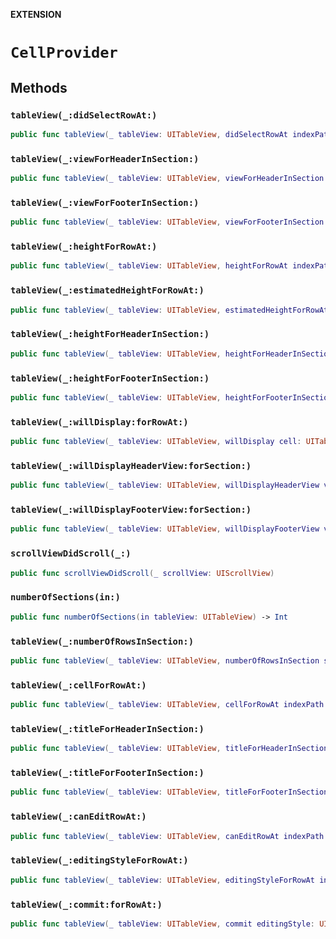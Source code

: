**EXTENSION**

# `CellProvider`

## Methods
### `tableView(_:didSelectRowAt:)`

```swift
public func tableView(_ tableView: UITableView, didSelectRowAt indexPath: IndexPath)
```

### `tableView(_:viewForHeaderInSection:)`

```swift
public func tableView(_ tableView: UITableView, viewForHeaderInSection section: Int) -> UIView?
```

### `tableView(_:viewForFooterInSection:)`

```swift
public func tableView(_ tableView: UITableView, viewForFooterInSection section: Int) -> UIView?
```

### `tableView(_:heightForRowAt:)`

```swift
public func tableView(_ tableView: UITableView, heightForRowAt indexPath: IndexPath) -> CGFloat
```

### `tableView(_:estimatedHeightForRowAt:)`

```swift
public func tableView(_ tableView: UITableView, estimatedHeightForRowAt indexPath: IndexPath) -> CGFloat
```

### `tableView(_:heightForHeaderInSection:)`

```swift
public func tableView(_ tableView: UITableView, heightForHeaderInSection section: Int) -> CGFloat
```

### `tableView(_:heightForFooterInSection:)`

```swift
public func tableView(_ tableView: UITableView, heightForFooterInSection section: Int) -> CGFloat
```

### `tableView(_:willDisplay:forRowAt:)`

```swift
public func tableView(_ tableView: UITableView, willDisplay cell: UITableViewCell, forRowAt indexPath: IndexPath)
```

### `tableView(_:willDisplayHeaderView:forSection:)`

```swift
public func tableView(_ tableView: UITableView, willDisplayHeaderView view: UIView, forSection section: Int)
```

### `tableView(_:willDisplayFooterView:forSection:)`

```swift
public func tableView(_ tableView: UITableView, willDisplayFooterView view: UIView, forSection section: Int)
```

### `scrollViewDidScroll(_:)`

```swift
public func scrollViewDidScroll(_ scrollView: UIScrollView)
```

### `numberOfSections(in:)`

```swift
public func numberOfSections(in tableView: UITableView) -> Int
```

### `tableView(_:numberOfRowsInSection:)`

```swift
public func tableView(_ tableView: UITableView, numberOfRowsInSection section: Int) -> Int
```

### `tableView(_:cellForRowAt:)`

```swift
public func tableView(_ tableView: UITableView, cellForRowAt indexPath: IndexPath) -> UITableViewCell
```

### `tableView(_:titleForHeaderInSection:)`

```swift
public func tableView(_ tableView: UITableView, titleForHeaderInSection section: Int) -> String?
```

### `tableView(_:titleForFooterInSection:)`

```swift
public func tableView(_ tableView: UITableView, titleForFooterInSection section: Int) -> String?
```

### `tableView(_:canEditRowAt:)`

```swift
public func tableView(_ tableView: UITableView, canEditRowAt indexPath: IndexPath) -> Bool
```

### `tableView(_:editingStyleForRowAt:)`

```swift
public func tableView(_ tableView: UITableView, editingStyleForRowAt indexPath: IndexPath) -> UITableViewCell.EditingStyle
```

### `tableView(_:commit:forRowAt:)`

```swift
public func tableView(_ tableView: UITableView, commit editingStyle: UITableViewCell.EditingStyle, forRowAt indexPath: IndexPath)
```
